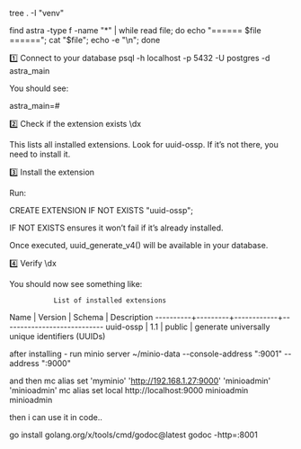 tree . -I "venv"

find astra -type f -name "*" | while read file; do   echo "====== $file ======";   cat "$file";   echo -e "\n"; done



1️⃣ Connect to your database
psql -h localhost -p 5432 -U postgres -d astra_main


You should see:

astra_main=#

2️⃣ Check if the extension exists
\dx


This lists all installed extensions. Look for uuid-ossp. If it’s not there, you need to install it.

3️⃣ Install the extension

Run:

CREATE EXTENSION IF NOT EXISTS "uuid-ossp";


IF NOT EXISTS ensures it won’t fail if it’s already installed.

Once executed, uuid_generate_v4() will be available in your database.

4️⃣ Verify
\dx


You should now see something like:

               List of installed extensions
  Name    | Version |   Schema   |         Description
----------+---------+------------+----------------------------
uuid-ossp | 1.1     | public     | generate universally unique identifiers (UUIDs)




after installing - run 
minio server ~/minio-data --console-address ":9001" --address ":9000"

and then
 mc alias set 'myminio' 'http://192.168.1.27:9000' 'minioadmin' 'minioadmin'
 mc alias set local http://localhost:9000 minioadmin minioadmin
 
then i can use it in code.. 


go install golang.org/x/tools/cmd/godoc@latest
godoc -http=:8001
